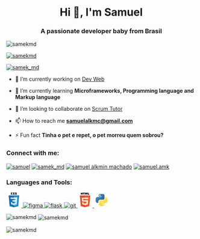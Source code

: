 <h1 align="center">Hi 👋, I'm Samuel</h1>
<h3 align="center">A passionate developer baby from Brasil</h3>

<p align="left"> <img src="https://komarev.com/ghpvc/?username=samekmd&label=Profile%20views&color=0e75b6&style=flat" alt="samekmd" /> </p>

<p align="left"> <a href="https://github.com/ryo-ma/github-profile-trophy"><img src="https://github-profile-trophy.vercel.app/?username=samekmd" alt="samekmd" /></a> </p>

<p align="left"> <a href="https://twitter.com/samek_md" target="blank"><img src="https://img.shields.io/twitter/follow/samek_md?logo=twitter&style=for-the-badge" alt="samek_md" /></a> </p>

- 🔭 I’m currently working on [Dev Web](https://github.com/samekmd/devweb.git)

- 🌱 I’m currently learning **Microframeworks, Programming language and Markup language**

- 👯 I’m looking to collaborate on [Scrum Tutor](https://github.com/Phoenix-Team-Fatec/API.git)

- 📫 How to reach me **samuelalkmc@gmail.com**

- ⚡ Fun fact **Tinha o pet e repet, o pet morreu quem sobrou?**

<h3 align="left">Connect with me:</h3>
<p align="left">
<a href="https://dev.to/samuel" target="blank"><img align="center" src="https://raw.githubusercontent.com/rahuldkjain/github-profile-readme-generator/master/src/images/icons/Social/devto.svg" alt="samuel" height="30" width="40" /></a>
<a href="https://twitter.com/samek_md" target="blank"><img align="center" src="https://raw.githubusercontent.com/rahuldkjain/github-profile-readme-generator/master/src/images/icons/Social/twitter.svg" alt="samek_md" height="30" width="40" /></a>
<a href="https://linkedin.com/in/samuel alkmin machado" target="blank"><img align="center" src="https://raw.githubusercontent.com/rahuldkjain/github-profile-readme-generator/master/src/images/icons/Social/linked-in-alt.svg" alt="samuel alkmin machado" height="30" width="40" /></a>
<a href="https://instagram.com/samuel.amk" target="blank"><img align="center" src="https://raw.githubusercontent.com/rahuldkjain/github-profile-readme-generator/master/src/images/icons/Social/instagram.svg" alt="samuel.amk" height="30" width="40" /></a>
</p>

<h3 align="left">Languages and Tools:</h3>
<p align="left"> <a href="https://www.w3schools.com/css/" target="_blank" rel="noreferrer"> <img src="https://raw.githubusercontent.com/devicons/devicon/master/icons/css3/css3-original-wordmark.svg" alt="css3" width="40" height="40"/> </a> <a href="https://www.figma.com/" target="_blank" rel="noreferrer"> <img src="https://www.vectorlogo.zone/logos/figma/figma-icon.svg" alt="figma" width="40" height="40"/> </a> <a href="https://flask.palletsprojects.com/" target="_blank" rel="noreferrer"> <img src="https://www.vectorlogo.zone/logos/pocoo_flask/pocoo_flask-icon.svg" alt="flask" width="40" height="40"/> </a> <a href="https://git-scm.com/" target="_blank" rel="noreferrer"> <img src="https://www.vectorlogo.zone/logos/git-scm/git-scm-icon.svg" alt="git" width="40" height="40"/> </a> <a href="https://www.w3.org/html/" target="_blank" rel="noreferrer"> <img src="https://raw.githubusercontent.com/devicons/devicon/master/icons/html5/html5-original-wordmark.svg" alt="html5" width="40" height="40"/> </a> <a href="https://www.python.org" target="_blank" rel="noreferrer"> <img src="https://raw.githubusercontent.com/devicons/devicon/master/icons/python/python-original.svg" alt="python" width="40" height="40"/> </a> </p>

<p><img align="left" src="https://github-readme-stats.vercel.app/api/top-langs?username=samekmd&show_icons=true&locale=en&layout=compact" alt="samekmd" /></p>

<p>&nbsp;<img align="center" src="https://github-readme-stats.vercel.app/api?username=samekmd&show_icons=true&locale=en" alt="samekmd" /></p>

<p><img align="center" src="https://github-readme-streak-stats.herokuapp.com/?user=samekmd&" alt="samekmd" /></p>

